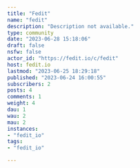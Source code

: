 ```yaml
---
title: "Fedit" 
name: "fedit"
description: "Description not available."
type: community
date: "2023-06-28 15:18:06"
draft: false
nsfw: false
actor_id: "https://fedit.io/c/fedit"
host: fedit.io
lastmod: "2023-06-25 18:29:18"
published: "2023-06-24 16:00:55"
subscribers: 2
posts: 4
comments: 1
weight: 4
dau: 1
wau: 2
mau: 2
instances:
- "fedit_io"
tags: 
- "fedit_io"

---
```


